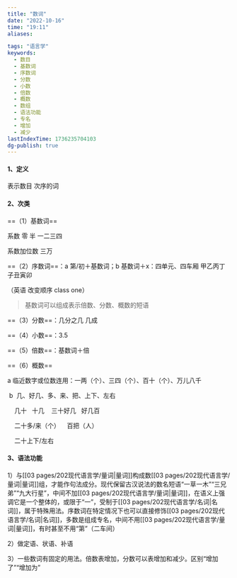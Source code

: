 ```yaml
---
title: "数词"
date: "2022-10-16"
time: "19:11"
aliases:

tags: "语言学"
keywords:
  - 数目
  - 基数词
  - 序数词
  - 分数
  - 小数
  - 倍数
  - 概数
  - 数组
  - 语法功能
  - 专名
  - 增加
  - 减少
lastIndexTime: 1736235704103
dg-publish: true
---
```

#### 1、定义

表示数目 次序的词

#### 2、次类

==（1）基数词==

系数 零 半 一二三四

系数加位数 三万

==（2）序数词==：a 第/初＋基数词；b 基数词＋x：四单元、四车厢 甲乙丙丁 子丑寅卯

（英语 改变顺序 class one）

> 基数词可以组成表示倍数、分数、概数的短语

==（3）分数==：几分之几 几成

==（4）小数==：3.5

==（5）倍数==：基数词＋倍

==（6）概数==

a 临近数字或位数连用：一两（个）、三四（个）、百十（个）、万儿八千

 b  几、好几、多、来、把、上下、左右

    几十   十几    三十好几   好几百

    二十多/来（个）    百把（人）

    二十上下/左右

#### 3、语法功能

1）与[[03 pages/202现代语言学/量词\|量词]]构成数[[03 pages/202现代语言学/量词\|量词]]组，才能作句法成分。现代保留古汉说法的数名短语“一草一木”“三兄弟”“九大行星”，中间不加[[03 pages/202现代语言学/量词\|量词]]，在语义上强调它是一个整体的，或限于“一”，受制于[[03 pages/202现代语言学/名词\|名词]]，属于特殊用法。序数词在特定情况下也可以直接修饰[[03 pages/202现代语言学/名词\|名词]]，多数是组成专名，中间不用[[03 pages/202现代语言学/量词\|量词]]，有时甚至不用“第”（二车间）

2）做定语、状语、补语

3）一些数词有固定的用法。倍数表增加，分数可以表增加和减少。区别“增加了”“增加为”